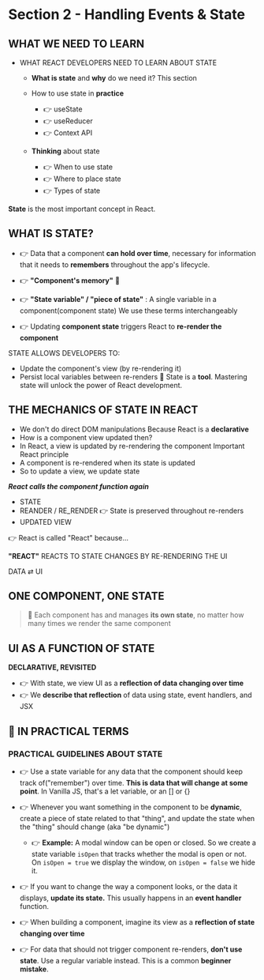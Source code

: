 # Section 2 - Handling Events & State

## WHAT WE NEED TO LEARN

- WHAT REACT DEVELOPERS NEED TO LEARN ABOUT STATE

  - **What is state** and **why** do we need it? This section
  - How to use state in **practice**

    - 👉 useState
    - 👉 useReducer
    - 👉 Context API

  - **Thinking** about state
    - 👉 When to use state
    - 👉 Where to place state
    - 👉 Types of state

**State** is the most important concept in React.

## WHAT IS STATE?

- 👉 Data that a component **can hold over time**, necessary for information that it needs to **remembers** throughout the app's lifecycle.

- 👉 **"Component's memory"** 🧠

- 👉 **"State variable" / "piece of state"** : A single variable in a component(component state)
  We use these terms interchangeably

- 👉 Updating **component state** triggers React to **re-render the component**

STATE ALLOWS DEVELOPERS TO:

- Update the component's view (by re-rendering it)
- Persist local variables between re-renders
  👋 State is a **tool**. Mastering state will unlock the power of React development.

## THE MECHANICS OF STATE IN REACT

- We don't do direct DOM manipulations
  Because React is a **declarative**
- How is a component view updated then?
- In React, a view is updated by re-rendering the component
  Important React principle
- A component is re-rendered when its state is updated
- So to update a view, we update state

**_React calls the component function again_**

- STATE
- REANDER / RE_RENDER
  👉 State is preserved throughout re-renders
- UPDATED VIEW

👉 React is called "React" because...

**"REACT"** REACTS TO STATE CHANGES BY RE-RENDERING THE UI

DATA ⇄ UI

## ONE COMPONENT, ONE STATE

> 👋 Each component has and manages **its own state**, no matter how many times we render the same component

## UI AS A FUNCTION OF STATE

**DECLARATIVE, REVISITED**

- 👉 With state, we view UI as a **reflection of data changing over time**
- 👉 We **describe that reflection** of data using state, event handlers, and JSX

## 🎯 IN PRACTICAL TERMS

### PRACTICAL GUIDELINES ABOUT STATE

- 👉 Use a state variable for any data that the component should keep track of("remember") over time. **This is data that will change at some point**. In Vanilla JS, that's a let variable, or an [] or {}

- 👉 Whenever you want something in the component to be **dynamic**, create a piece of state related to that "thing", and update the state when the "thing" should change (aka "be dynamic")

  - 👉 **Example:** A modal window can be open or closed. So we create a state variable `isOpen` that tracks whether the modal is open or not. On `isOpen = true` we display the window, on `isOpen = false` we hide it.

- 👉 If you want to change the way a component looks, or the data it displays, **update its state.** This usually happens in an **event handler** function.

- 👉 When building a component, imagine its view as a **reflection of state changing over time**

- 👉 For data that should not trigger component re-renders, **don't use state**. Use a regular variable instead. This is a common **beginner mistake**.
